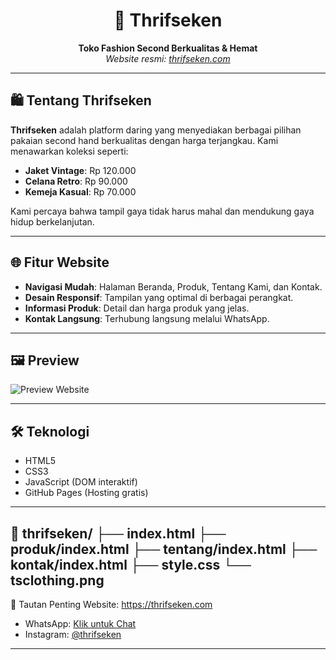 <h1 align="center">🧥 Thrifseken</h1>
<p align="center">
  <strong>Toko Fashion Second Berkualitas & Hemat</strong><br>
  <em>Website resmi: <a href="https://thrifseken.com">thrifseken.com</a></em>
</p>

---

## 🛍️ Tentang Thrifseken

**Thrifseken** adalah platform daring yang menyediakan berbagai pilihan pakaian second hand berkualitas dengan harga terjangkau. Kami menawarkan koleksi seperti:

- **Jaket Vintage**: Rp 120.000
- **Celana Retro**: Rp 90.000
- **Kemeja Kasual**: Rp 70.000

Kami percaya bahwa tampil gaya tidak harus mahal dan mendukung gaya hidup berkelanjutan.

---

## 🌐 Fitur Website

- **Navigasi Mudah**: Halaman Beranda, Produk, Tentang Kami, dan Kontak.
- **Desain Responsif**: Tampilan yang optimal di berbagai perangkat.
- **Informasi Produk**: Detail dan harga produk yang jelas.
- **Kontak Langsung**: Terhubung langsung melalui WhatsApp.

---

## 🖼️ Preview

![Preview Website](https://i.postimg.cc/Hsznxgr5/THRIFSEKEN-2.png)

---

## 🛠️ Teknologi

- HTML5
- CSS3
- JavaScript (DOM interaktif)
- GitHub Pages (Hosting gratis)
---

📁 thrifseken/
├── index.html
├── produk/index.html
├── tentang/index.html
├── kontak/index.html
├── style.css
└── tsclothing.png
---

🔗 Tautan Penting
Website: https://thrifseken.com

- WhatsApp: [Klik untuk Chat](https://wa.me/628xxxxx)
- Instagram: [@thrifseken](https://instagram.com/thrifseken)
---
